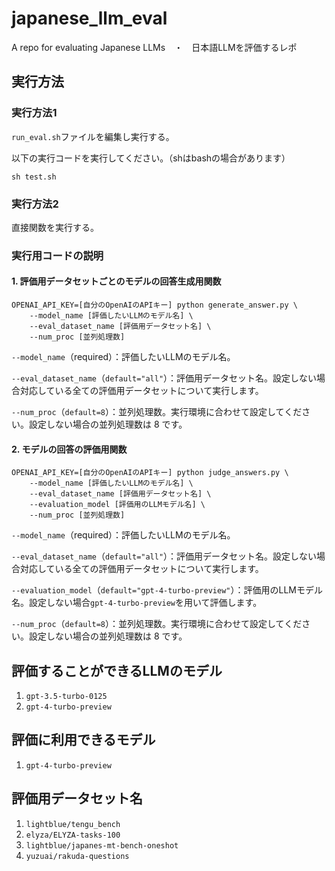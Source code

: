 # japanese_llm_eval
A repo for evaluating Japanese LLMs　・　日本語LLMを評価するレポ

## 実行方法
### 実行方法1
`run_eval.sh`ファイルを編集し実行する。

以下の実行コードを実行してください。（shはbashの場合があります）
```
sh test.sh
```
### 実行方法2
直接関数を実行する。

### 実行用コードの説明
#### 1. 評価用データセットごとのモデルの回答生成用関数
```
OPENAI_API_KEY=[自分のOpenAIのAPIキー] python generate_answer.py \ 
    --model_name [評価したいLLMのモデル名] \
    --eval_dataset_name [評価用データセット名] \
    --num_proc [並列処理数]
```
`--model_name`（required）：評価したいLLMのモデル名。

`--eval_dataset_name`（`default="all"`）：評価用データセット名。設定しない場合対応している全ての評価用データセットについて実行します。

`--num_proc`（`default=8`）：並列処理数。実行環境に合わせて設定してください。設定しない場合の並列処理数は 8 です。

#### 2. モデルの回答の評価用関数
```
OPENAI_API_KEY=[自分のOpenAIのAPIキー] python judge_answers.py \ 
    --model_name [評価したいLLMのモデル名] \
    --eval_dataset_name [評価用データセット名] \
    --evaluation_model [評価用のLLMモデル名] \
    --num_proc [並列処理数]
```
`--model_name`（required）：評価したいLLMのモデル名。

`--eval_dataset_name`（`default="all"`）：評価用データセット名。設定しない場合対応している全ての評価用データセットについて実行します。

`--evaluation_model`（`default="gpt-4-turbo-preview"`）：評価用のLLMモデル名。設定しない場合`gpt-4-turbo-preview`を用いて評価します。

`--num_proc`（`default=8`）：並列処理数。実行環境に合わせて設定してください。設定しない場合の並列処理数は 8 です。

## 評価することができるLLMのモデル
1. `gpt-3.5-turbo-0125`
2. `gpt-4-turbo-preview`

## 評価に利用できるモデル
1. `gpt-4-turbo-preview`

## 評価用データセット名
1. `lightblue/tengu_bench`
2. `elyza/ELYZA-tasks-100`
3. `lightblue/japanes-mt-bench-oneshot`
4. `yuzuai/rakuda-questions`